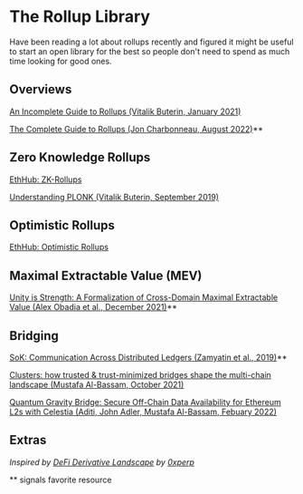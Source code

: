 # The Rollup Library
Have been reading a lot about rollups recently and figured it might be useful to start an open library for the best so people don't need to spend as much time looking for good ones.

## Overviews
[An Incomplete Guide to Rollups (Vitalik Buterin, January 2021)](https://vitalik.ca/general/2021/01/05/rollup.html)

[The Complete Guide to Rollups (Jon Charbonneau, August 2022)](https://members.delphidigital.io/reports/the-complete-guide-to-rollups/)**


## Zero Knowledge Rollups
[EthHub: ZK-Rollups](https://docs.ethhub.io/ethereum-roadmap/layer-2-scaling/zk-rollups/)

[Understanding PLONK (Vitalik Buterin, September 2019)](https://vitalik.ca/general/2019/09/22/plonk.html)

## Optimistic Rollups 
[EthHub: Optimistic Rollups](https://docs.ethhub.io/ethereum-roadmap/layer-2-scaling/optimistic_rollups/)

## Maximal Extractable Value (MEV)
[Unity is Strength: A Formalization of Cross-Domain Maximal Extractable Value (Alex Obadia et al., December 2021)](https://arxiv.org/pdf/2112.01472.pdf)**

## Bridging
[SoK: Communication Across Distributed Ledgers (Zamyatin et al., 2019)](https://eprint.iacr.org/2019/1128.pdf)**

[Clusters: how trusted & trust-minimized bridges shape the multi-chain landscape (Mustafa Al-Bassam, October 2021)](https://blog.celestia.org/clusters/)

[Quantum Gravity Bridge: Secure Off-Chain Data Availability for Ethereum L2s with Celestia (Aditi, John Adler, Mustafa Al-Bassam, Febuary 2022)](https://blog.celestia.org/celestiums/)

## Extras
*Inspired by [DeFi Derivative Landscape](https://github.com/0xperp/defi-derivatives) by [0xperp](https://twitter.com/0xperp)*

** signals favorite resource
